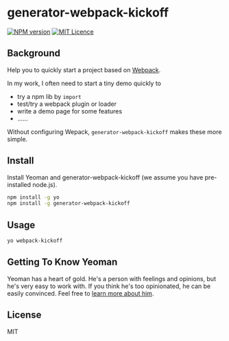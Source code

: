 # generator-webpack-kickoff

[![NPM version](https://img.shields.io/npm/v/generator-webpack-kickoff.svg)](https://www.npmjs.com/package/generator-webpack-kickoff) [![MIT Licence](https://badges.frapsoft.com/os/mit/mit.svg?v=103)](https://opensource.org/licenses/mit-license.php)   

## Background

Help you to quickly start a project based on [Webpack](https://webpack.js.org/).

In my work, I often need to start a tiny demo quickly to

- try a npm lib by `import`
- test/try a webpack plugin or loader
- write a demo page for some features
- ……

Without configuring Wepack, `generator-webpack-kickoff` makes these more simple.

## Install

Install Yeoman and generator-webpack-kickoff (we assume you have pre-installed node.js).

```bash
npm install -g yo
npm install -g generator-webpack-kickoff
```

## Usage

```bash
yo webpack-kickoff
```

## Getting To Know Yeoman

Yeoman has a heart of gold. He's a person with feelings and opinions, but he's very easy to work with. If you think he's too opinionated, he can be easily convinced. Feel free to [learn more about him](https://yeoman.io/).

## License

MIT